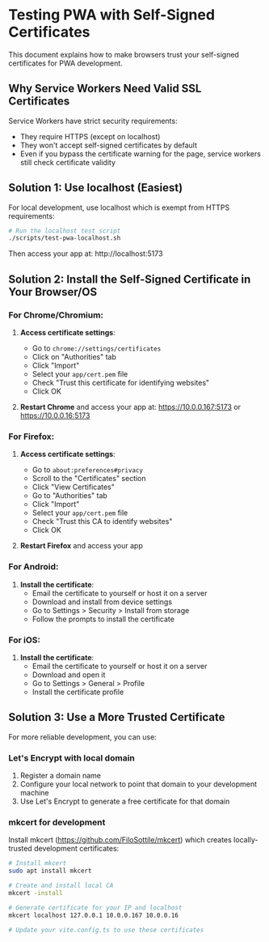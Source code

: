 # Testing PWA with Self-Signed Certificates

This document explains how to make browsers trust your self-signed certificates for PWA development.

## Why Service Workers Need Valid SSL Certificates

Service Workers have strict security requirements:
- They require HTTPS (except on localhost)
- They won't accept self-signed certificates by default
- Even if you bypass the certificate warning for the page, service workers still check certificate validity

## Solution 1: Use localhost (Easiest)

For local development, use localhost which is exempt from HTTPS requirements:

```bash
# Run the localhost test script
./scripts/test-pwa-localhost.sh
```

Then access your app at: http://localhost:5173

## Solution 2: Install the Self-Signed Certificate in Your Browser/OS

### For Chrome/Chromium:

1. **Access certificate settings**:
   - Go to `chrome://settings/certificates`
   - Click on "Authorities" tab
   - Click "Import"
   - Select your `app/cert.pem` file
   - Check "Trust this certificate for identifying websites"
   - Click OK

2. **Restart Chrome** and access your app at: https://10.0.0.167:5173 or https://10.0.0.16:5173

### For Firefox:

1. **Access certificate settings**:
   - Go to `about:preferences#privacy`
   - Scroll to the "Certificates" section
   - Click "View Certificates"
   - Go to "Authorities" tab
   - Click "Import"
   - Select your `app/cert.pem` file
   - Check "Trust this CA to identify websites"
   - Click OK

2. **Restart Firefox** and access your app

### For Android:

1. **Install the certificate**:
   - Email the certificate to yourself or host it on a server
   - Download and install from device settings
   - Go to Settings > Security > Install from storage
   - Follow the prompts to install the certificate

### For iOS:

1. **Install the certificate**:
   - Email the certificate to yourself or host it on a server
   - Download and open it
   - Go to Settings > General > Profile
   - Install the certificate profile

## Solution 3: Use a More Trusted Certificate

For more reliable development, you can use:

### Let's Encrypt with local domain

1. Register a domain name
2. Configure your local network to point that domain to your development machine
3. Use Let's Encrypt to generate a free certificate for that domain

### mkcert for development

Install mkcert (https://github.com/FiloSottile/mkcert) which creates locally-trusted development certificates:

```bash
# Install mkcert
sudo apt install mkcert

# Create and install local CA
mkcert -install

# Generate certificate for your IP and localhost
mkcert localhost 127.0.0.1 10.0.0.167 10.0.0.16

# Update your vite.config.ts to use these certificates
```
